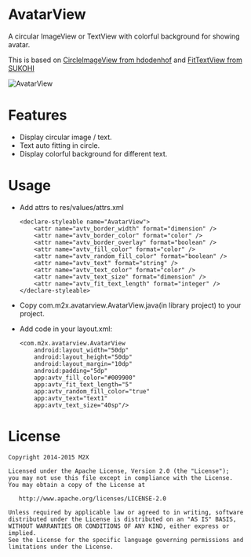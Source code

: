 AvatarView
==============
A circular ImageView or TextView with colorful background for showing avatar.

This is based on [CircleImageView from hdodenhof](https://github.com/hdodenhof/CircleImageView) and [FitTextView from SUKOHI](https://github.com/SUKOHI/FitTextView)

![AvatarView](https://raw.github.com/teejoe/AvatarView/master/demo.png)

Features
==============

* Display circular image / text.
* Text auto fitting in circle.
* Display colorful background for different text.

Usage
==============

* Add attrs to res/values/attrs.xml

    ```
    <declare-styleable name="AvatarView">
        <attr name="avtv_border_width" format="dimension" />
        <attr name="avtv_border_color" format="color" />
        <attr name="avtv_border_overlay" format="boolean" />
        <attr name="avtv_fill_color" format="color" />
        <attr name="avtv_random_fill_color" format="boolean" />
        <attr name="avtv_text" format="string" />
        <attr name="avtv_text_color" format="color" />
        <attr name="avtv_text_size" format="dimension" />
        <attr name="avtv_fit_text_length" format="integer" />
    </declare-styleable>
    ```
* Copy com.m2x.avatarview.AvatarView.java(in library project) to your project.
* Add code in your layout.xml:

    ```
    <com.m2x.avatarview.AvatarView
        android:layout_width="50dp"
        android:layout_height="50dp"
        android:layout_margin="10dp"
        android:padding="5dp"
        app:avtv_fill_color="#009900"
        app:avtv_fit_text_length="5"
        app:avtv_random_fill_color="true"
        app:avtv_text="text1"
        app:avtv_text_size="40sp"/>
    ```

License
============

    Copyright 2014-2015 M2X

    Licensed under the Apache License, Version 2.0 (the "License");
    you may not use this file except in compliance with the License.
    You may obtain a copy of the License at

       http://www.apache.org/licenses/LICENSE-2.0

    Unless required by applicable law or agreed to in writing, software
    distributed under the License is distributed on an "AS IS" BASIS,
    WITHOUT WARRANTIES OR CONDITIONS OF ANY KIND, either express or implied.
    See the License for the specific language governing permissions and
    limitations under the License.
